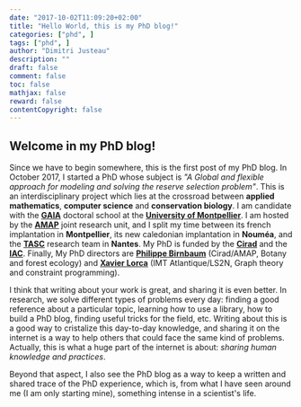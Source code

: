 ```yaml
---
date: "2017-10-02T11:09:20+02:00"
title: "Hello World, this is my PhD blog!"
categories: ["phd", ]
tags: ["phd", ]
author: "Dimitri Justeau"
description: ""
draft: false
comment: false
toc: false
mathjax: false
reward: false
contentCopyright: false
---
```


## Welcome in my PhD blog!

Since we have to begin somewhere, this is the first post of my PhD blog. In October 2017, I started a PhD whose subject is *"A Global and flexible approach for modeling and solving the reserve selection problem"*. This is an interdisciplinary project which lies at the crossroad between **applied mathematics**, **computer science** and **conservation biology**. I am candidate with the [**GAIA**](https://www.adum.fr/as/ed/gaia/) doctoral school at the [**University of Montpellier**](http://www.umontpellier.fr/university-of-montpellier). I am hosted by the [**AMAP**](http://amap.cirad.fr/en/) joint research unit, and I split my time between its french implantation in **Montpellier**, its new caledonian implantation in **Nouméa**, and the [**TASC**](http://web.emn.fr/x-info/ppc/index_en.html) research team in **Nantes**. My PhD is funded by the [**Cirad**](http://www.cirad.fr/en/home-page) and the [**IAC**](http://www.iac.nc/). Finally, My PhD directors are [**Philippe Birnbaum**](http://amap-collaboratif.cirad.fr/pages_chercheurs/index.php?page=philippe-birnbaum) (Cirad/AMAP, Botany and forest ecology) and [**Xavier Lorca**](http://web.emn.fr/x-info/xlorca/Monsite/Bienvenue.html) (IMT Atlantique/LS2N, Graph theory and constraint programming).

I think that writing about your work is great, and sharing it is even better. In research, we solve different types of problems every day: finding a good reference about a particular topic, learning how to use a library, how to build a PhD blog, finding useful tricks for the field, etc. Writing about this is a good way to cristalize this day-to-day knowledge, and sharing it on the internet is a way to help others that could face the same kind of problems. Actually, this is what a huge part of the internet is about: *sharing human knowledge and practices*.

Beyond that aspect, I also see the PhD blog as a way to keep a written and shared trace of the PhD experience, which is, from what I have seen around me (I am only starting mine), something intense in a scientist's life.
